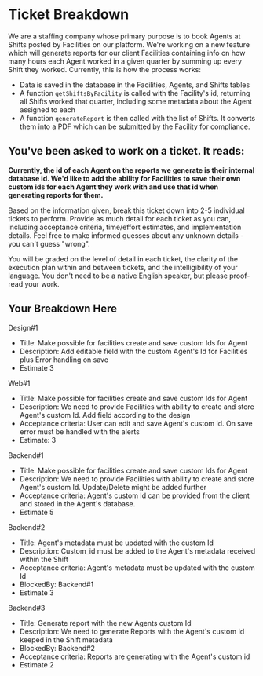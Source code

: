 # Ticket Breakdown
We are a staffing company whose primary purpose is to book Agents at Shifts posted by Facilities on our platform. We're working on a new feature which will generate reports for our client Facilities containing info on how many hours each Agent worked in a given quarter by summing up every Shift they worked. Currently, this is how the process works:

- Data is saved in the database in the Facilities, Agents, and Shifts tables
- A function `getShiftsByFacility` is called with the Facility's id, returning all Shifts worked that quarter, including some metadata about the Agent assigned to each
- A function `generateReport` is then called with the list of Shifts. It converts them into a PDF which can be submitted by the Facility for compliance.

## You've been asked to work on a ticket. It reads:

**Currently, the id of each Agent on the reports we generate is their internal database id. We'd like to add the ability for Facilities to save their own custom ids for each Agent they work with and use that id when generating reports for them.**


Based on the information given, break this ticket down into 2-5 individual tickets to perform. Provide as much detail for each ticket as you can, including acceptance criteria, time/effort estimates, and implementation details. Feel free to make informed guesses about any unknown details - you can't guess "wrong".


You will be graded on the level of detail in each ticket, the clarity of the execution plan within and between tickets, and the intelligibility of your language. You don't need to be a native English speaker, but please proof-read your work.

## Your Breakdown Here

Design#1
- Title: Make possible for facilities create and save custom Ids for Agent
- Description: Add editable field with the custom Agent's Id for Facilities plus Error handling on save
- Estimate 3

Web#1
- Title: Make possible for facilities create and save custom Ids for Agent
- Description: We need to provide Facilities with ability to create and store Agent's custom Id. Add field according to the design
- Acceptance criteria: User can edit and save Agent's custom id. On save error must be handled with the alerts
- Estimate: 3

Backend#1
- Title: Make possible for facilities create and save custom Ids for Agent
- Description: We need to provide Facilities with ability to create and store Agent's custom Id. Update/Delete might be added further
- Acceptance criteria: Agent's custom Id can be provided from the client and stored in the Agent's database.
- Estimate 5

Backend#2
- Title: Agent's metadata must be updated with the custom Id
- Description: Custom_id must be added to the Agent's metadata received within the Shift
- Acceptance criteria: Agent's metadata must be updated with the custom Id
- BlockedBy: Backend#1
- Estimate 3

Backend#3
- Title: Generate report with the new Agents custom Id
- Description: We need to generate Reports with the Agent's custom Id keeped in the Shift metadata
- BlockedBy: Backend#2
- Acceptance criteria: Reports are generating with the Agent's custom id
- Estimate 2